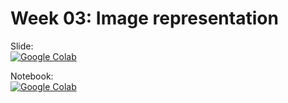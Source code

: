 # Week 03: Image representation

Slide:<br/>
[![Google Colab](https://badgen.net/badge/Open/slide/yellow)](https://docs.google.com/presentation/d/17n2BXZkie-Va24EDw4amjAcGY5bbv03p8QLrpgeeELY/edit?usp=sharing)

Notebook:<br/>
[![Google Colab](https://badgen.net/badge/Launch/on%20Google%20Colab/yellow?icon=terminal)](https://colab.research.google.com/github/AISaturdaysLagos/Cohort4/blob/master/intermediate/computer-vision/week03/notebook/Image%20representation.ipynb)
